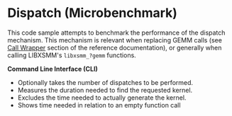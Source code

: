 # Dispatch (Microbenchmark)

This code sample attempts to benchmark the performance of the dispatch mechanism. This mechanism is relevant when replacing GEMM calls (see [Call Wrapper](https://github.com/hfp/libxsmm#call-wrapper) section of the reference documentation), or generally when calling LIBXSMM's `libxsmm_?gemm` functions.

**Command Line Interface (CLI)**

* Optionally takes the number of dispatches to be performed.
* Measures the duration needed to find the requested kernel.
* Excludes the time needed to actually generate the kernel.
* Shows time needed in relation to an empty function call

